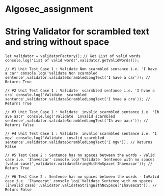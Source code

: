 # Algosec_assignment

# String Validator for scrambled text and string without space

`let validator = validatorFactory();`
`// Get List of valid words
console.log('List of valid words',validator.getValidWords());`

`// #1 Unit Test Case 1 : Validate Non scarmbled sentance i.e. 'I have a car'
console.log('Validate Non scarmbled sentence',validator.validateScrambledLongText('I have a car')); // Returns True`

`// #2 Unit Test Case 1 : Validate  scarmbled sentance i.e. 'I hvae a cra'
console.log('Validate  scarmbled sentance',validator.validateScrambledLongText('I hvae a cra')); // Returns True`

`// #3 Unit Test Case 1 : Validate  invalid scarmbled sentance i.e. 'Ih ave aacr'
console.log('Validate  invalid scarmbled sentence',validator.validateScrambledLongText('Ih ave aacr')); // Returns False`

`// #4 Unit Test Case 1 : Validate  invalid scarmbled sentance i.e. 'I mgv'
console.log('Validate  invalid scarmbled sentence',validator.validateScrambledLongText('I mgv')); // Returns False`

`// #5 Test Case 2 : Sentence has no spaces between the words - Valid case i.e. 'Ihaveacar'
console.log('Validate  Sentence with no spaces (valid case)',validator.validateStringWithNoSpace('Ihaveacar')); // Returs True`

`// #6 Test Case 2 : Sentence has no spaces between the words - InValid case i.e. 'Ihaveacat'
console.log('Validate Sentence with no spaces (invalid case)',validator.validateStringWithNoSpace('Ihaveacat')); // Returs False`
